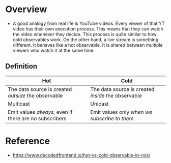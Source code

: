 # Overview
- A good analogy from real life is YouTube videos. Every viewer of that YT video has their own execution process. This means that they can watch the video whenever they decide. This process is quite similar to how cold observables work. On the other hand, a live stream is something different. It behaves like a hot observable. It is shared between multiple viewers who watch it at the same time.
## Definition
| Hot | Cold |
| -------- | ------- |
| The data source is created *outside* the observable |The data source is created *inside* the observable|
| Multicast | Unicast |
| Emit values *always*, even if there are no subscribers | Emit values only *when we subscribe to them* |

# Reference
- https://www.decodedfrontend.io/hot-vs-cold-observable-in-rxjs/

